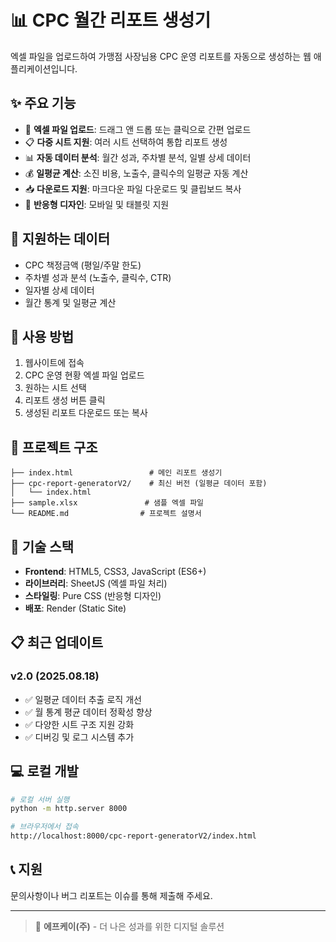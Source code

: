 # 📊 CPC 월간 리포트 생성기

엑셀 파일을 업로드하여 가맹점 사장님용 CPC 운영 리포트를 자동으로 생성하는 웹 애플리케이션입니다.

## ✨ 주요 기능

- 📁 **엑셀 파일 업로드**: 드래그 앤 드롭 또는 클릭으로 간편 업로드
- 📋 **다중 시트 지원**: 여러 시트 선택하여 통합 리포트 생성
- 📊 **자동 데이터 분석**: 월간 성과, 주차별 분석, 일별 상세 데이터
- 💰 **일평균 계산**: 소진 비용, 노출수, 클릭수의 일평균 자동 계산
- 📥 **다운로드 지원**: 마크다운 파일 다운로드 및 클립보드 복사
- 📱 **반응형 디자인**: 모바일 및 태블릿 지원

## 🎯 지원하는 데이터

- CPC 책정금액 (평일/주말 한도)
- 주차별 성과 분석 (노출수, 클릭수, CTR)
- 일자별 상세 데이터
- 월간 통계 및 일평균 계산

## 🚀 사용 방법

1. 웹사이트에 접속
2. CPC 운영 현황 엑셀 파일 업로드
3. 원하는 시트 선택
4. 리포트 생성 버튼 클릭
5. 생성된 리포트 다운로드 또는 복사

## 📁 프로젝트 구조

```
├── index.html                 # 메인 리포트 생성기
├── cpc-report-generatorV2/    # 최신 버전 (일평균 데이터 포함)
│   └── index.html
├── sample.xlsx               # 샘플 엑셀 파일
└── README.md                # 프로젝트 설명서
```

## 🔧 기술 스택

- **Frontend**: HTML5, CSS3, JavaScript (ES6+)
- **라이브러리**: SheetJS (엑셀 파일 처리)
- **스타일링**: Pure CSS (반응형 디자인)
- **배포**: Render (Static Site)

## 📋 최근 업데이트

### v2.0 (2025.08.18)
- ✅ 일평균 데이터 추출 로직 개선
- ✅ 월 통계 평균 데이터 정확성 향상
- ✅ 다양한 시트 구조 지원 강화
- ✅ 디버깅 및 로그 시스템 추가

## 💻 로컬 개발

```bash
# 로컬 서버 실행
python -m http.server 8000

# 브라우저에서 접속
http://localhost:8000/cpc-report-generatorV2/index.html
```

## 📞 지원

문의사항이나 버그 리포트는 이슈를 통해 제출해 주세요.

---

> 💪 **에프케이(주)** - 더 나은 성과를 위한 디지털 솔루션